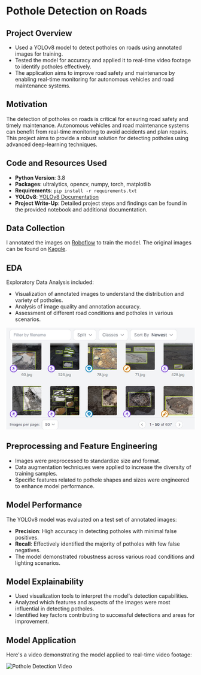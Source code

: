 # Pothole Detection on Roads

## Project Overview
- Used a YOLOv8 model to detect potholes on roads using annotated images for training.
- Tested the model for accuracy and applied it to real-time video footage to identify potholes effectively.
- The application aims to improve road safety and maintenance by enabling real-time monitoring for autonomous vehicles and road maintenance systems.

## Motivation
The detection of potholes on roads is critical for ensuring road safety and timely maintenance. Autonomous vehicles and road maintenance systems can benefit from real-time monitoring to avoid accidents and plan repairs. This project aims to provide a robust solution for detecting potholes using advanced deep-learning techniques.

## Code and Resources Used
- **Python Version**: 3.8
- **Packages**: ultralytics, opencv, numpy, torch, matplotlib
- **Requirements**: `pip install -r requirements.txt`
- **YOLOv8**: [YOLOv8 Documentation](https://github.com/ultralytics/yolov8)
- **Project Write-Up**: Detailed project steps and findings can be found in the provided notebook and additional documentation.

## Data Collection
I annotated the images on [Roboflow](https://app.roboflow.com/jude-h0f2m/pothole-detection-yolov8-jnw3f/deploy) to train the model. The original images can be found on [Kaggle](https://www.kaggle.com/).

## EDA
Exploratory Data Analysis included:
- Visualization of annotated images to understand the distribution and variety of potholes.
- Analysis of image quality and annotation accuracy.
- Assessment of different road conditions and potholes in various scenarios.

![Annotated Image Example](pothole_example.jpg)

## Preprocessing and Feature Engineering
- Images were preprocessed to standardize size and format.
- Data augmentation techniques were applied to increase the diversity of training samples.
- Specific features related to pothole shapes and sizes were engineered to enhance model performance.

## Model Performance
The YOLOv8 model was evaluated on a test set of annotated images:
- **Precision**: High accuracy in detecting potholes with minimal false positives.
- **Recall**: Effectively identified the majority of potholes with few false negatives.
- The model demonstrated robustness across various road conditions and lighting scenarios.

## Model Explainability
- Used visualization tools to interpret the model's detection capabilities.
- Analyzed which features and aspects of the images were most influential in detecting potholes.
- Identified key factors contributing to successful detections and areas for improvement.

## Model Application
Here's a video demonstrating the model applied to real-time video footage:

![Pothole Detection Video](images/download-ezgif.com-optimize.gif)
